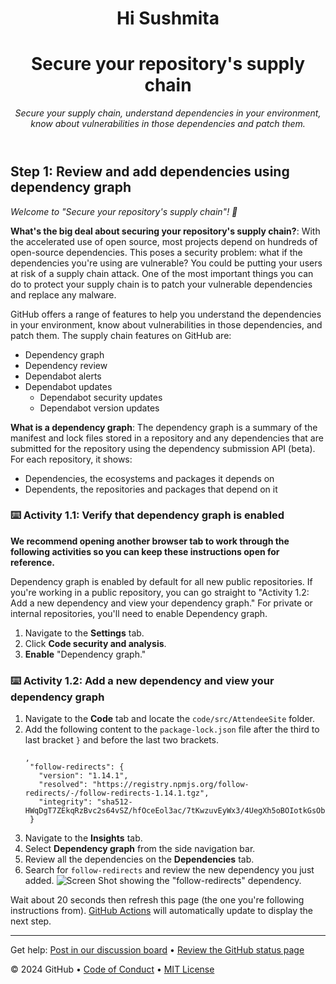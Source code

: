 <header>

<!--
  <<< Author notes: Course header >>>
  Include a 1280×640 image, course title in sentence case, and a concise description in emphasis.
  In your repository settings: enable template repository, add your 1280×640 social image, auto delete head branches.
  Add your open source license, GitHub uses MIT license.
-->
# Hi Sushmita
# Secure your repository's supply chain

_Secure your supply chain, understand dependencies in your environment, know about vulnerabilities in those dependencies and patch them._

</header>

## Step 1: Review and add dependencies using dependency graph

_Welcome to "Secure your repository's supply chain"! :wave:_

**What's the big deal about securing your repository's supply chain?**: With the accelerated use of open source, most projects depend on hundreds of open-source dependencies. This poses a security problem: what if the dependencies you're using are vulnerable? You could be putting your users at risk of a supply chain attack. One of the most important things you can do to protect your supply chain is to patch your vulnerable dependencies and replace any malware.

GitHub offers a range of features to help you understand the dependencies in your environment, know about vulnerabilities in those dependencies, and patch them. The supply chain features on GitHub are:

- Dependency graph
- Dependency review
- Dependabot alerts
- Dependabot updates
  - Dependabot security updates
  - Dependabot version updates

**What is a dependency graph**: The dependency graph is a summary of the manifest and lock files stored in a repository and any dependencies that are submitted for the repository using the dependency submission API (beta). For each repository, it shows:

- Dependencies, the ecosystems and packages it depends on
- Dependents, the repositories and packages that depend on it

### :keyboard: Activity 1.1: Verify that dependency graph is enabled

**We recommend opening another browser tab to work through the following activities so you can keep these instructions open for reference.**

Dependency graph is enabled by default for all new public repositories. If you're working in a public repository, you can go straight to "Activity 1.2: Add a new dependency and view your dependency graph." For private or internal repositories, you'll need to enable Dependency graph.

1. Navigate to the **Settings** tab.
1. Click **Code security and analysis**.
1. **Enable** "Dependency graph." 

### :keyboard: Activity 1.2: Add a new dependency and view your dependency graph

1. Navigate to the **Code** tab and locate the `code/src/AttendeeSite` folder.
1. Add the following content to the `package-lock.json` file after the third to last bracket `}` and before the last two brackets.
   ```
   ,
    "follow-redirects": {
      "version": "1.14.1",
      "resolved": "https://registry.npmjs.org/follow-redirects/-/follow-redirects-1.14.1.tgz",
      "integrity": "sha512-HWqDgT7ZEkqRzBvc2s64vSZ/hfOceEol3ac/7tKwzuvEyWx3/4UegXh5oBOIotkGsObyk3xznnSRVADBgWSQVg=="
    }
   ```
1. Navigate to the **Insights** tab.
1. Select **Dependency graph** from the side navigation bar.
1. Review all the dependencies on the **Dependencies** tab.
1. Search for `follow-redirects` and review the new dependency you just added.
   ![Screen Shot showing the "follow-redirects" dependency.](https://user-images.githubusercontent.com/6351798/196288729-734e3319-c5d7-4f35-a19c-676c12f0e27d.png)

Wait about 20 seconds then refresh this page (the one you're following instructions from). [GitHub Actions](https://docs.github.com/en/actions) will automatically update to display the next step.

<footer>

<!--
  <<< Author notes: Footer >>>
  Add a link to get support, GitHub status page, code of conduct, license link.
-->

---

Get help: [Post in our discussion board](https://github.com/skills/.github/discussions) &bull; [Review the GitHub status page](https://www.githubstatus.com/)

&copy; 2024 GitHub &bull; [Code of Conduct](https://www.contributor-covenant.org/version/2/1/code_of_conduct/code_of_conduct.md) &bull; [MIT License](https://gh.io/mit)

</footer>
